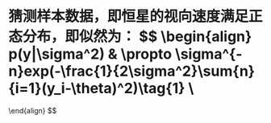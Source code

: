 猜测样本数据，即恒星的视向速度满足正态分布，即似然为：
$$
\begin{align}
p(y|\sigma^2) & \propto \sigma^{-n}exp(-\frac{1}{2\sigma^2}\sum{n}{i=1}(y_i-\theta)^2)\tag{1} \\
=

\end{align}
$$
